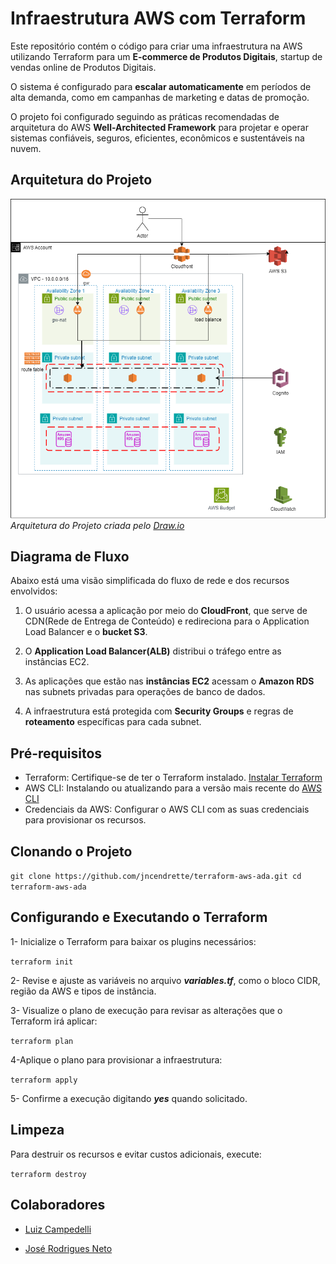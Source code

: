  # Infraestrutura AWS com Terraform


Este repositório contém o código para criar uma infraestrutura na AWS utilizando Terraform para um  **E-commerce de Produtos Digitais**, startup de vendas online de Produtos Digitais. 

O sistema é configurado para **escalar automaticamente** em períodos de alta demanda, como em campanhas de marketing e datas de promoção.

O projeto foi configurado seguindo as práticas recomendadas de arquitetura do AWS **Well-Architected Framework** para projetar e operar sistemas confiáveis, seguros, eficientes, econômicos e sustentáveis na nuvem.

## Arquitetura do Projeto
![alt text](Arch_AWS.png)
*Arquitetura do Projeto criada pelo [Draw.io](https://app.diagrams.net/)*

## Diagrama de Fluxo

Abaixo está uma visão simplificada do fluxo de rede e dos recursos envolvidos:

1. O usuário acessa a aplicação por meio do **CloudFront**, que serve de CDN(Rede de Entrega de Conteúdo) e redireciona para o Application Load Balancer e o **bucket S3**.

2. O **Application Load Balancer(ALB)** distribui o tráfego entre as instâncias EC2.

3. As aplicações que estão nas **instâncias EC2** acessam o **Amazon RDS** nas subnets privadas para operações de banco de dados.

4. A infraestrutura está protegida com **Security Groups** e regras de **roteamento** específicas para cada subnet.

## Pré-requisitos
- Terraform: Certifique-se de ter o Terraform instalado. [Instalar Terraform](https://developer.hashicorp.com/terraform/tutorials/aws-get-started/install-cli)
- AWS CLI: Instalando ou atualizando para a versão mais recente do [AWS CLI](https://docs.aws.amazon.com/pt_br/cli/latest/userguide/getting-started-install.html)
- Credenciais da AWS: Configurar o AWS CLI com as suas credenciais para provisionar os recursos.

## Clonando o Projeto

```git clone https://github.com/jncendrette/terraform-aws-ada.git cd terraform-aws-ada```

## Configurando e Executando o Terraform
1- Inicialize o Terraform para baixar os plugins necessários:

```terraform init```

2- Revise e ajuste as variáveis no arquivo **_variables.tf_**, como o bloco CIDR, região da AWS e tipos de instância.

3- Visualize o plano de execução para revisar as alterações que o Terraform irá aplicar:

```terraform plan```

4-Aplique o plano para provisionar a infraestrutura:

```terraform apply```

5- Confirme a execução digitando **_yes_** quando solicitado.

## Limpeza
Para destruir os recursos e evitar custos adicionais, execute:

```terraform destroy```

## Colaboradores

- [Luiz Campedelli](https://github.com/LuizCampedelli/)

- [José Rodrigues Neto](https://github.com/Neto6391)

